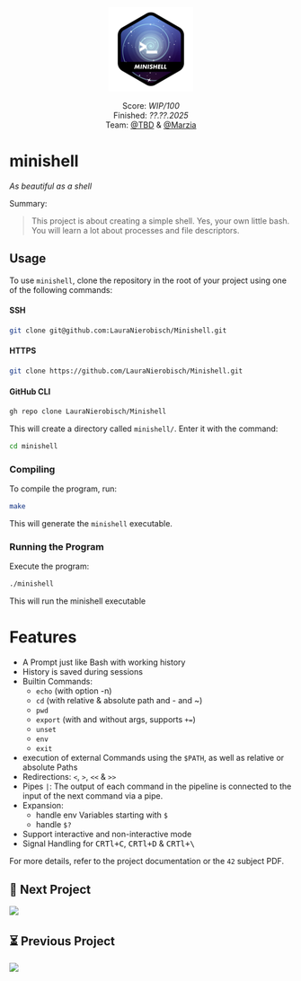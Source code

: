 <p align="center">
  <img src="https://github.com/blueyaGIT/blueyaGIT/blob/master/42_badges/minishelln.png?raw=true" alt="minishell"/>
</p>

<p align="center">
  Score: <i>WIP/100</i><br>
  Finished: <i>??.??.2025</i><br>
  Team: <a href="TBD" target="_blank">@TBD</a> & <a href="https://github.com/blueyaGIT" target="_blank">@Marzia</a>
</p>

# minishell
*As beautiful as a shell*

Summary:
> This project is about creating a simple shell. Yes, your own little bash. You will learn a lot about processes and file descriptors.


## Usage

To use `minishell`, clone the repository in the root of your project using one of the following commands:

#### SSH
```bash
git clone git@github.com:LauraNierobisch/Minishell.git
```
#### HTTPS
```bash
git clone https://github.com/LauraNierobisch/Minishell.git
```
#### GitHub CLI
```bash
gh repo clone LauraNierobisch/Minishell
```
This will create a directory called `minishell/`. Enter it with the command:

```bash
cd minishell
```

### Compiling

To compile the program, run:

```bash
make
```

This will generate the `minishell` executable.

### Running the Program

Execute the program:

```bash
./minishell
```

This will run the minishell executable

# Features
- A Prompt just like Bash with working history
- History is saved during sessions
- Builtin Commands:
  - `echo` (with option -n)
  - `cd` (with relative & absolute path and - and ~)
  - `pwd`
  - `export` (with and without args, supports `+=`)
  - `unset`
  - `env`
  - `exit`
- execution of external Commands using the `$PATH`, as well as relative or absolute Paths
- Redirections: `<`, `>`, `<<` & `>>`
- Pipes `|`: The output of each command in the pipeline is connected to the input of the next command via a pipe.
- Expansion:
  - handle env Variables starting with `$`
  - handle `$?`
- Support interactive and non-interactive mode
- Signal Handling for <kbd>CRTl+C</kbd>, <kbd>CRTl+D</kbd> & <kbd>CRTl+\\</kbd>

For more details, refer to the project documentation or the `42` subject PDF.

## 🚀 Next Project

<a href="https://github.com/blueyaGIT/philo"><img src="https://readme-typing-svg.demolab.com?font=Fira+Code&pause=1000&color=BF94E4&width=435&lines=Philosophers"></a>

## ⏳ Previous Project

<a href="https://github.com/blueyaGIT/push_swap"><img src="https://readme-typing-svg.demolab.com?font=Fira+Code&pause=1000&color=BF94E4&width=435&lines=push_swap"></a>
